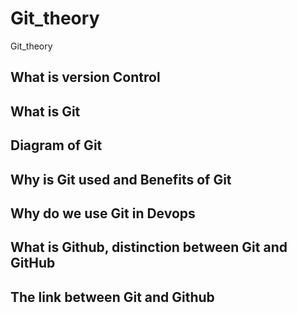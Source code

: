 # Git_theory
Git_theory

## What is version Control

## What is Git

## Diagram of Git

## Why is Git used and Benefits of Git

## Why do we use Git in Devops

## What is Github, distinction between Git and GitHub

## The link between Git and Github